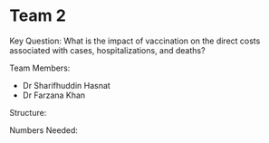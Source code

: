# Team 2

Key Question: What is the impact of vaccination on the direct costs associated with cases, hospitalizations, and deaths?

Team Members:

 * Dr Sharifhuddin Hasnat
 * Dr Farzana Khan

Structure:



Numbers Needed:



